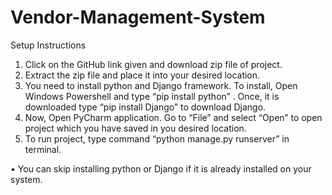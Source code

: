 # Vendor-Management-System
Setup Instructions
1.	Click on the GitHub link given and download zip file of project.
2.	Extract the zip file and place it into your desired location.
3.	You need to install python and Django framework. To install, Open Windows Powershell and type “pip install python” . Once, it is downloaded type “pip install Django” to download Django.
4.	Now, Open PyCharm application. Go to “File” and select “Open” to open project which you have saved in you desired location. 
5.	To run project, type command “python manage.py runserver” in terminal.

•	You can skip installing python or Django if it is already installed on your system. 

